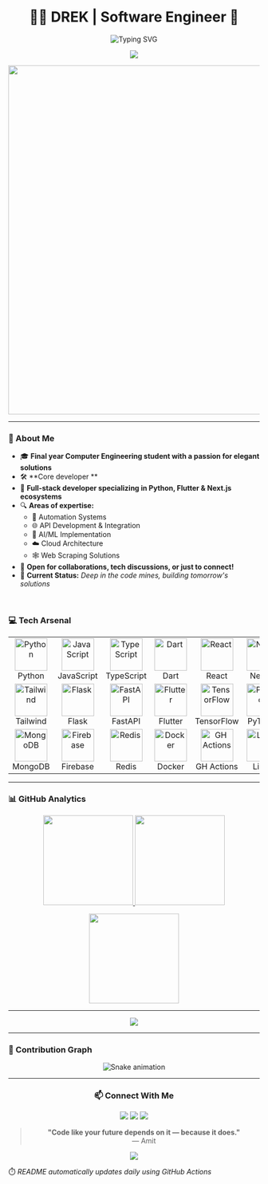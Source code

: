 <h1 align="center">👨‍💻 DREK | Software Engineer 🚀</h1>

<p align="center">
  <img src="https://readme-typing-svg.demolab.com?font=Fira+Code&size=22&duration=3000&pause=1000&color=F7941D&center=true&vCenter=true&width=550&lines=Software+Engineer;Python+%7C+Flutter+%7C+Next.js;Learning+%E2%9A%AA+Building+%F0%9F%94%A7+Breaking+%F0%9F%9A%A8;Automating+the+future%2C+one+line+at+a+time" alt="Typing SVG" />
</p>

<p align="center">
  <img src="https://komarev.com/ghpvc/?username=DREK69&style=for-the-badge&color=orange" />
</p>

<p align="center">
  <img src="https://quotes-github-readme.vercel.app/api?type=horizontal&theme=radical" width="700" />
</p>

---



### 🧠 About Me

- 🎓 **Final year Computer Engineering student with a passion for elegant solutions**
- 🛠️ **Core developer **
- 🚀 **Full-stack developer specializing in Python, Flutter & Next.js ecosystems**
- 🔍 **Areas of expertise:**
  - 🤖 Automation Systems
  - 🌐 API Development & Integration
  - 🧪 AI/ML Implementation
  - ☁️ Cloud Architecture
  - 🕸️ Web Scraping Solutions
- 💬 **Open for collaborations, tech discussions, or just to connect!**
- 📍 **Current Status:** *Deep in the code mines, building tomorrow's solutions*

<br>

### 💻 Tech Arsenal

<table align="center">
  <tr>
    <td align="center" width="96">
      <img src="https://techstack-generator.vercel.app/python-icon.svg" alt="Python" width="65" height="65" />
      <br>Python
    </td>
    <td align="center" width="96">
      <img src="https://techstack-generator.vercel.app/js-icon.svg" alt="JavaScript" width="65" height="65" />
      <br>JavaScript
    </td>
    <td align="center" width="96">
      <img src="https://techstack-generator.vercel.app/ts-icon.svg" alt="TypeScript" width="65" height="65" />
      <br>TypeScript
    </td>
    <td align="center" width="96">
      <img src="https://skillicons.dev/icons?i=dart" alt="Dart" width="65" height="65" />
      <br>Dart
    </td>
    <td align="center" width="96">
      <img src="https://techstack-generator.vercel.app/react-icon.svg" alt="React" width="65" height="65" />
      <br>React
    </td>
    <td align="center" width="96">
      <img src="https://skillicons.dev/icons?i=nextjs" alt="Next.js" width="65" height="65" />
      <br>Next.js
    </td>
  </tr>
  <tr>
    <td align="center" width="96">
      <img src="https://skillicons.dev/icons?i=tailwind" alt="Tailwind" width="65" height="65" />
      <br>Tailwind
    </td>
    <td align="center" width="96">
      <img src="https://skillicons.dev/icons?i=flask" alt="Flask" width="65" height="65" />
      <br>Flask
    </td>
    <td align="center" width="96">
      <img src="https://skillicons.dev/icons?i=fastapi" alt="FastAPI" width="65" height="65" />
      <br>FastAPI
    </td>
    <td align="center" width="96">
      <img src="https://skillicons.dev/icons?i=flutter" alt="Flutter" width="65" height="65" />
      <br>Flutter
    </td>
    <td align="center" width="96">
      <img src="https://skillicons.dev/icons?i=tensorflow" alt="TensorFlow" width="65" height="65" />
      <br>TensorFlow
    </td>
    <td align="center" width="96">
      <img src="https://skillicons.dev/icons?i=pytorch" alt="PyTorch" width="65" height="65" />
      <br>PyTorch
    </td>
  </tr>
  <tr>
    <td align="center" width="96">
      <img src="https://skillicons.dev/icons?i=mongodb" alt="MongoDB" width="65" height="65" />
      <br>MongoDB
    </td>
    <td align="center" width="96">
      <img src="https://skillicons.dev/icons?i=firebase" alt="Firebase" width="65" height="65" />
      <br>Firebase
    </td>
    <td align="center" width="96">
      <img src="https://skillicons.dev/icons?i=redis" alt="Redis" width="65" height="65" />
      <br>Redis
    </td>
    <td align="center" width="96">
      <img src="https://skillicons.dev/icons?i=docker" alt="Docker" width="65" height="65" />
      <br>Docker
    </td>
    <td align="center" width="96">
      <img src="https://skillicons.dev/icons?i=githubactions" alt="GH Actions" width="65" height="65" />
      <br>GH Actions
    </td>
    <td align="center" width="96">
      <img src="https://skillicons.dev/icons?i=linux" alt="Linux" width="65" height="65" />
      <br>Linux
    </td>
  </tr>
</table>

---

### 📊 GitHub Analytics

<p align="center">
<p align="center">
  <a href="https://github.com/buddhhu">
    <img height="180em" src="https://github-readme-stats.vercel.app/api?username=DREK69&show_icons=true&theme=tokyonight&include_all_commits=true&count_private=true"/>
  </a>
  <a href="https://github.com/DREK69">
    <img height="180em" src="https://github-readme-stats.vercel.app/api/top-langs/?username=DREK69&layout=compact&theme=tokyonight&langs_count=6"/>
  </a>
</p>

<p align="center">
  <img height="180em" src="https://github-profile-summary-cards.vercel.app/api/cards/profile-details?username=DREK69&theme=tokyonight" />
</p>
</p>

---


</div>

<p align="center">
  <a href="https://github.com/buddhhu?tab=repositories"><img src="https://img.shields.io/badge/View%20All%20Projects-gold?style=for-the-badge&logo=github" /></a>
</p>

---

### 🐍 Contribution Graph

<p align="center">
  <img src="https://raw.githubusercontent.com/DREK69/DREK69/refs/heads/output/github-contribution-grid-snake-dark.svg" alt="Snake animation" />
</p>

---

<div align="center">

### 📫 Connect With Me

<p align="center">
  <a href="mailto: userbot870@gmail.com"><img src="https://img.shields.io/badge/Email-D14836?style=for-the-badge&logo=gmail&logoColor=white" /></a>
  <a href="https://t.me/Userbot41"><img src="https://img.shields.io/badge/Telegram-2CA5E0?style=for-the-badge&logo=telegram&logoColor=white" /></a>
  <a href="https://amitkr.is-a.dev"><img src="https://img.shields.io/badge/Portfolio-000000?style=for-the-badge&logo=About.me&logoColor=white" /></a>
</p>

</div>

<div align="center">

> **"Code like your future depends on it — because it does."**  
> — Amit

</div>

<p align="center">
  <img src="https://capsule-render.vercel.app/api?type=waving&color=gradient&height=100&section=footer" />
</p>

⏱️ *README automatically updates daily using GitHub Actions*
